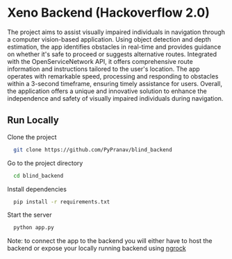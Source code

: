 
# Xeno Backend (Hackoverflow 2.0)
The project aims to assist visually impaired individuals in navigation through a computer vision-based application. Using object detection and depth estimation, the app identifies obstacles in real-time and provides guidance on whether it's safe to proceed or suggests alternative routes. Integrated with the OpenServiceNetwork API, it offers comprehensive route information and instructions tailored to the user's location. The app operates with remarkable speed, processing and responding to obstacles within a 3-second timeframe, ensuring timely assistance for users. Overall, the application offers a unique and innovative solution to enhance the independence and safety of visually impaired individuals during navigation.

## Run Locally

Clone the project

```bash
  git clone https://github.com/PyPranav/blind_backend
```

Go to the project directory

```bash
  cd blind_backend
```

Install dependencies

```bash
  pip install -r requirements.txt
```

Start the server

```bash
  python app.py
```

Note: to connect the app to the backend you will either have to host the backend or expose your locally running backend using <a href="https://ngrok.com/download">ngrock</a>

